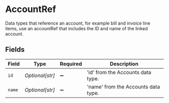 # AccountRef

Data types that reference an account, for example bill and invoice line items, use an accountRef that includes the ID and name of the linked account.


## Fields

| Field                               | Type                                | Required                            | Description                         |
| ----------------------------------- | ----------------------------------- | ----------------------------------- | ----------------------------------- |
| `id`                                | *Optional[str]*                     | :heavy_minus_sign:                  | 'id' from the Accounts data type.   |
| `name`                              | *Optional[str]*                     | :heavy_minus_sign:                  | 'name' from the Accounts data type. |